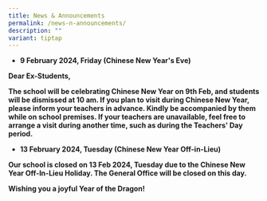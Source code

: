 ```yaml
---
title: News & Announcements
permalink: /news-n-announcements/
description: ""
variant: tiptap
---
```

<ul data-tight="true" class="tight">
<li>
<p><strong>9 February 2024, Friday (Chinese New Year's Eve)</strong>
</p>
</li>
</ul>
<p><strong>Dear Ex-Students,</strong>
</p>
<p><strong>The school will be celebrating Chinese New Year on 9th Feb, and students will be dismissed at 10 am. If you plan to visit during Chinese New Year, please inform your teachers in advance. Kindly be accompanied by them while on school premises. If your teachers are unavailable, feel free to arrange a visit during another time, such as during the Teachers' Day period.<br></strong>
</p>
<p></p>
<ul data-tight="true" class="tight">
<li>
<p><strong>13 February 2024, Tuesday (Chinese New Year Off-in-Lieu)</strong>
</p>
</li>
</ul>
<p><strong>Our school is closed on 13 Feb 2024, Tuesday due to the Chinese New Year Off-In-Lieu Holiday. The General Office will be closed on this day.</strong>
</p>
<p></p>
<p><strong>Wishing you a joyful Year of the Dragon!</strong>
</p>